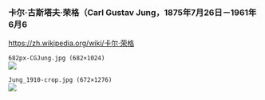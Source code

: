 ### 卡尔·古斯塔夫·荣格（Carl Gustav Jung，1875年7月26日－1961年6月6
https://zh.wikipedia.org/wiki/卡尔·荣格

`682px-CGJung.jpg (682×1024)`<br>
![](https://upload.wikimedia.org/wikipedia/commons/thumb/0/00/CGJung.jpg/682px-CGJung.jpg)

`Jung_1910-crop.jpg (672×1276)`<br>
![](https://upload.wikimedia.org/wikipedia/commons/c/c6/Jung_1910-crop.jpg)
